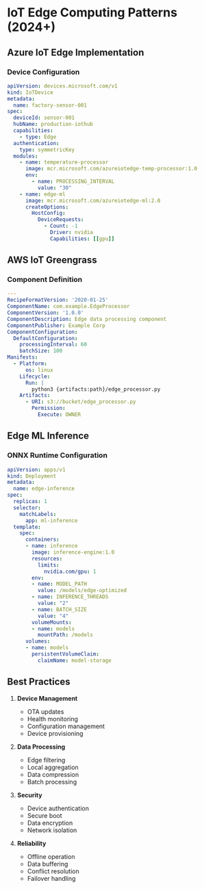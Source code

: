 # IoT Edge Computing Patterns (2024+)

## Azure IoT Edge Implementation

### Device Configuration
```yaml
apiVersion: devices.microsoft.com/v1
kind: IoTDevice
metadata:
  name: factory-sensor-001
spec:
  deviceId: sensor-001
  hubName: production-iothub
  capabilities:
    - type: Edge
  authentication:
    type: symmetricKey
  modules:
    - name: temperature-processor
      image: mcr.microsoft.com/azureiotedge-temp-processor:1.0
      env:
        - name: PROCESSING_INTERVAL
          value: "30"
    - name: edge-ml
      image: mcr.microsoft.com/azureiotedge-ml:2.0
      createOptions:
        HostConfig:
          DeviceRequests:
            - Count: -1
              Driver: nvidia
              Capabilities: [[gpu]]
```

## AWS IoT Greengrass

### Component Definition
```yaml
---
RecipeFormatVersion: '2020-01-25'
ComponentName: com.example.EdgeProcessor
ComponentVersion: '1.0.0'
ComponentDescription: Edge data processing component
ComponentPublisher: Example Corp
ComponentConfiguration:
  DefaultConfiguration:
    processingInterval: 60
    batchSize: 100
Manifests:
  - Platform:
      os: linux
    Lifecycle:
      Run: |
        python3 {artifacts:path}/edge_processor.py
    Artifacts:
      - URI: s3://bucket/edge_processor.py
        Permission:
          Execute: OWNER
```

## Edge ML Inference

### ONNX Runtime Configuration
```yaml
apiVersion: apps/v1
kind: Deployment
metadata:
  name: edge-inference
spec:
  replicas: 1
  selector:
    matchLabels:
      app: ml-inference
  template:
    spec:
      containers:
      - name: inference
        image: inference-engine:1.0
        resources:
          limits:
            nvidia.com/gpu: 1
        env:
        - name: MODEL_PATH
          value: /models/edge-optimized
        - name: INFERENCE_THREADS
          value: "2"
        - name: BATCH_SIZE
          value: "4"
        volumeMounts:
        - name: models
          mountPath: /models
      volumes:
      - name: models
        persistentVolumeClaim:
          claimName: model-storage
```

## Best Practices

1. **Device Management**
   - OTA updates
   - Health monitoring
   - Configuration management
   - Device provisioning

2. **Data Processing**
   - Edge filtering
   - Local aggregation
   - Data compression
   - Batch processing

3. **Security**
   - Device authentication
   - Secure boot
   - Data encryption
   - Network isolation

4. **Reliability**
   - Offline operation
   - Data buffering
   - Conflict resolution
   - Failover handling